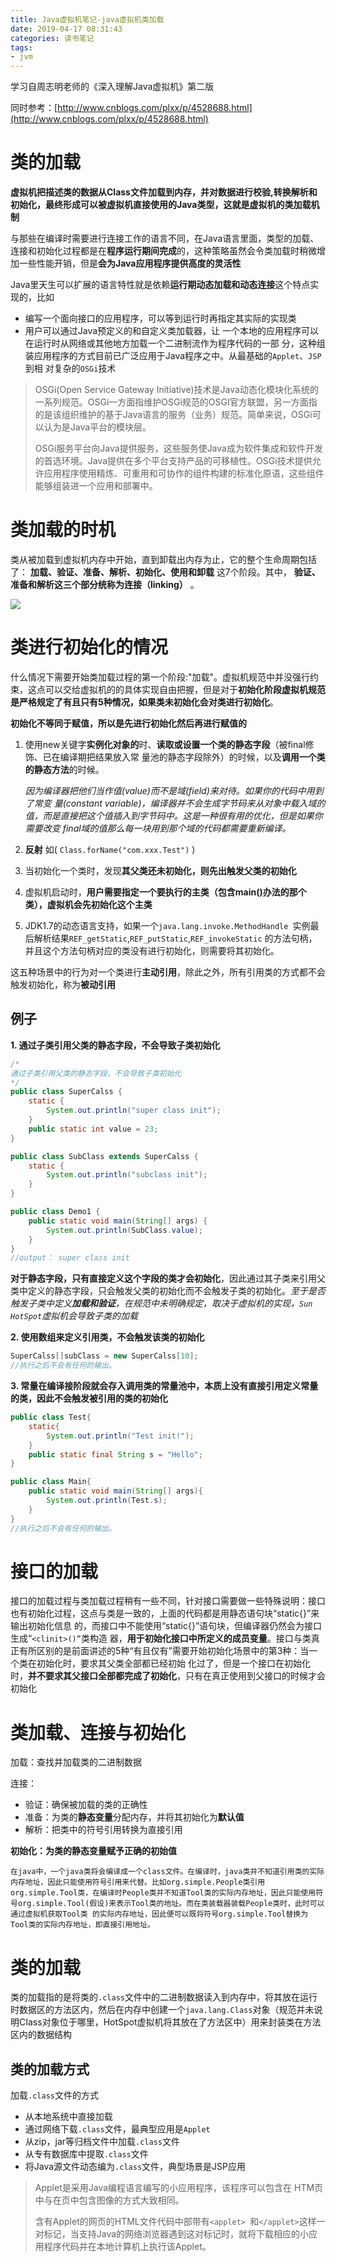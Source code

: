```yaml
---
title: Java虚拟机笔记-java虚拟机类加载
date: 2019-04-17 08:31:43
categories: 读书笔记
tags:
- jvm
---
```


学习自周志明老师的《深入理解Java虚拟机》第二版

<!-- more -->

同时参考：[http://www.cnblogs.com/plxx/p/4528688.html](http://www.cnblogs.com/plxx/p/4528688.html)

# 类的加载

**虚拟机把描述类的数据从Class文件加载到内存，并对数据进行校验,转换解析和初始化，最终形成可以被虚拟机直接使用的Java类型，这就是虚拟机的类加载机制**

与那些在编译时需要进行连接工作的语言不同，在Java语言里面，类型的加载、连接和初始化过程都是在**程序运行期间完成**的，这种策略虽然会令类加载时稍微增加一些性能开销，但是**会为Java应用程序提供高度的灵活性**

Java里天生可以扩展的语言特性就是依赖**运行期动态加载和动态连接**这个特点实现的，比如

- 编写一个面向接口的应用程序，可以等到运行时再指定其实际的实现类
- 用户可以通过Java预定义的和自定义类加载器，让 一个本地的应用程序可以在运行时从网络或其他地方加载一个二进制流作为程序代码的一部 分，这种组装应用程序的方式目前已广泛应用于Java程序之中。从最基础的`Applet`、`JSP`到相 对复杂的`OSGi`技术

> OSGi(Open Service Gateway  Initiative)技术是Java动态化模块化系统的一系列规范。OSGi一方面指维护OSGi规范的OSGI官方联盟，另一方面指的是该组织维护的基于Java语言的服务（业务）规范。简单来说，OSGi可以认为是Java平台的模块层。
>
> OSGi服务平台向Java提供服务，这些服务使Java成为软件集成和软件开发的首选环境。Java提供在多个平台支持产品的可移植性。OSGi技术提供允许应用程序使用精炼、可重用和可协作的组件构建的标准化原语，这些组件能够组装进一个应用和部署中。

# 类加载的时机

类从被加载到虚拟机内存中开始，直到卸载出内存为止，它的整个生命周期包括了： **加载、验证、准备、解析、初始化、使用和卸载** 这7个阶段。其中， **验证、准备和解析这三个部分统称为连接（linking）** 。

![](Java虚拟机笔记-java虚拟机类加载/jiazai.jpg)

# 类进行初始化的情况

什么情况下需要开始类加载过程的第一个阶段:"加载"。虚拟机规范中并没强行约束，这点可以交给虚拟机的的具体实现自由把握，但是对于**初始化阶段虚拟机规范是严格规定了有且只有5种情况，如果类未初始化会对类进行初始化**。

**初始化不等同于赋值，所以是先进行初始化然后再进行赋值的**

1. 使用new关键字**实例化对象的**时、**读取或设置一个类的静态字段**（被final修饰、已在编译期把结果放入常 量池的静态字段除外）的时候，以及**调用一个类的静态方法**的时候。

   *因为编译器把他们当作值(value)而不是域(field)来对待。如果你的代码中用到了常变 量(constant 
   variable)，编译器并不会生成字节码来从对象中载入域的值，而是直接把这个值插入到字节码中。这是一种很有用的优化，但是如果你需要改变 final域的值那么每一块用到那个域的代码都需要重新编译。*

2. **反射** 如( `Class.forName("com.xxx.Test")` )
3. 当初始化一个类时，发现**其父类还未初始化，则先出触发父类的初始化**
4. 虚拟机启动时，**用户需要指定一个要执行的主类（包含main()办法的那个类），虚拟机会先初始化这个主类**
5. JDK1.7的动态语言支持，如果一个`java.lang.invoke.MethodHandle `实例最后解析结果`REF_getStatic`,`REF_putStatic`,`REF_invokeStatic` 的方法句柄，并且这个方法句柄对应的类没有进行初始化，则需要将其初始化。

这五种场景中的行为对一个类进行**主动引用**，除此之外，所有引用类的方式都不会触发初始化，称为**被动引用**

## 例子

**1. 通过子类引用父类的静态字段，不会导致子类初始化**

```java
/*
通过子类引用父类的静态字段，不会导致子类初始化
*/
public class SuperCalss {
    static {
        System.out.println("super class init");
    }
    public static int value = 23;
}

public class SubClass extends SuperCalss {
    static {
        System.out.println("subclass init");
    }
}

public class Demo1 {
    public static void main(String[] args) {
        System.out.println(SubClass.value);
    }
}
//output： super class init
```

**对于静态字段，只有直接定义这个字段的类才会初始化**，因此通过其子类来引用父类中定义的静态字段，只会触发父类的初始化而不会触发子类的初始化。*至于是否触发子类中定义**加载和验证**，在规范中未明确规定，取决于虚拟机的实现，`Sun HotSpot`虚拟机会导致子类的加载*

**2. 使用数组来定义引用类，不会触发该类的初始化**

   ```java
SuperCalss[]subClass = new SuperCalss[10]; 
//执行之后不会有任何的输出。
   ```

**3. 常量在编译接阶段就会存入调用类的常量池中，本质上没有直接引用定义常量的类，因此不会触发被引用的类的初始化**

```java
public class Test{
    static{
        System.out.println("Test init!");
    }
    public static final String s = "Hello";
}

public class Main{
    public static void main(String[] args){
        System.out.println(Test.s);
    }
}
//执行之后不会有任何的输出。
```

# 接口的加载

接口的加载过程与类加载过程稍有一些不同，针对接口需要做一些特殊说明：接口也有初始化过程，这点与类是一致的，上面的代码都是用静态语句块“static{}”来输出初始化信息 的，而接口中不能使用“static{}”语句块，但编译器仍然会为接口生成“`<clinit>()”`类构造 器，**用于初始化接口中所定义的成员变量**。接口与类真正有所区别的是前面讲述的5种“有且仅有”需要开始初始化场景中的第3种：当一个类在初始化时，要求其父类全部都已经初始 化过了，但是一个接口在初始化时，**并不要求其父接口全部都完成了初始化**，只有在真正使用到父接口的时候才会初始化

# 类加载、连接与初始化

加载：查找并加载类的二进制数据

连接：

- 验证：确保被加载的类的正确性
- 准备：为类的**静态变量**分配内存，并将其初始化为**默认值**
- 解析：把类中的符号引用转换为直接引用

**初始化：为类的静态变量赋予正确的初始值**

```
在java中，一个java类将会编译成一个class文件。在编译时，java类并不知道引用类的实际内存地址，因此只能使用符号引用来代替。比如org.simple.People类引用org.simple.Tool类，在编译时People类并不知道Tool类的实际内存地址，因此只能使用符号org.simple.Tool(假设)来表示Tool类的地址。而在类装载器装载People类时，此时可以通过虚拟机获取Tool类 的实际内存地址，因此便可以既将符号org.simple.Tool替换为Tool类的实际内存地址，即直接引用地址。
```

# 类的加载

类的加载指的是将类的`.class`文件中的二进制数据读入到内存中，将其放在运行时数据区的方法区内，然后在内存中创建一个`java.lang.Class`对象（规范并未说明CIass对象位于哪里，HotSpot虚拟机将其放在了方法区中）用来封装类在方法区内的数据结构

## 类的加载方式

加载`.class`文件的方式

- 从本地系统中直接加载
- 通过网络下载`.class`文件，最典型应用是`Applet`
- 从zip，jar等归档文件中加载`.class`文件
- 从专有数据库中提取`.class`文件
- 将Java源文件动态编为`.class`文件，典型场景是JSP应用

> Applet是采用Java编程语言编写的小应用程序，该程序可以包含在 HTM页中与在页中包含图像的方式大致相同。
>
> 含有Applet的网页的HTML文件代码中部带有`<applet> `和`</applet>`这样一对标记，当支持Java的网络浏览器遇到这对标记时，就将下载相应的小应用程序代码并在本地计算机上执行该Applet。

